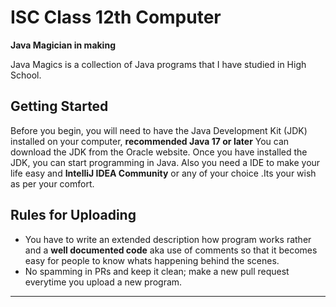 # ISC Class 12th Computer 
 <strong> Java Magician in making </strong>
 
Java Magics is a collection of Java programs that I have studied in High School.


## Getting Started

Before you begin, you will need to have the Java Development Kit (JDK) installed on your computer, **recommended Java 17 or later** You can download the JDK from the Oracle website. Once you have installed the JDK, you can start programming in Java.
Also you need a IDE to make your life easy and **IntelliJ IDEA Community** or any of your choice .Its your wish as per your comfort. 


## Rules for Uploading 
- You have to write an extended description how program works rather and a **well documented code** aka use of comments so that it becomes easy for people to know whats happening behind the scenes.
- No spamming in PRs and keep it clean; make a new pull request everytime you upload a new program. 
  

 -------

